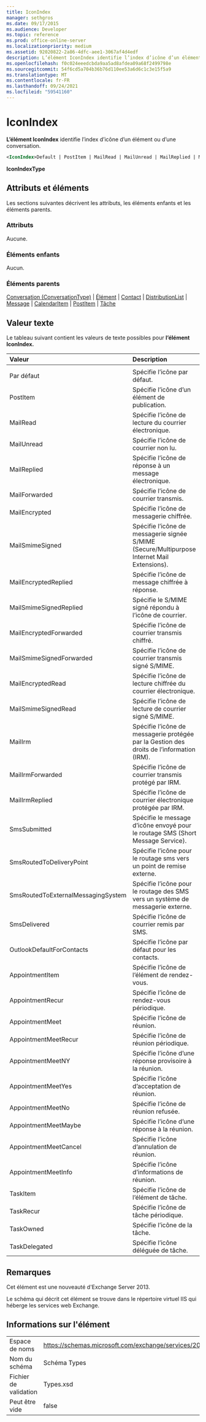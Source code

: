```yaml
---
title: IconIndex
manager: sethgros
ms.date: 09/17/2015
ms.audience: Developer
ms.topic: reference
ms.prod: office-online-server
ms.localizationpriority: medium
ms.assetid: 92020822-2a86-4dfc-aee1-3067af4d4edf
description: L’élément IconIndex identifie l’index d’icône d’un élément ou d’une conversation.
ms.openlocfilehash: f0c024eeedcbda9aa5ad8afdea09a68f2499798e
ms.sourcegitcommit: 54f6cd5a704b36b76d110ee53a6d6c1c3e15f5a9
ms.translationtype: MT
ms.contentlocale: fr-FR
ms.lasthandoff: 09/24/2021
ms.locfileid: "59541160"
---
```

# <a name="iconindex"></a>IconIndex

**L’élément IconIndex** identifie l’index d’icône d’un élément ou d’une conversation. 
  
```XML
<IconIndex>Default | PostItem | MailRead | MailUnread | MailReplied | MailForwarded | MailEncrypted | MailSmimeSigned | MailEncrytedReplied | MailSmimeSignedReplied | MailEncryptedForwarded | MailSmimeSignedForwarded | MailEncryptedRead | MailSmimeSignedRead | MailIrm | MailIrmForwarded | MailIrmReplied | SmsSubmitted | SmsRoutedToDeliveryPoint | SmsRoutedToExternalMessagingSystem | SmsDelivered | OutlookDefaultForContacts | AppointmentItem | AppointmentRecur | AppointmentMeet | AppointmentMeetRecur | AppointmentMeetNY | AppointmentMeetYes | AppointmentMeetNo | AppointmentMeetMaybe | AppointmentMeetCancel | AppointmentMeetInfo | TaskItem | TaskRecur | TaskOwned | TaskDelegated</IconIndex>
```

 **IconIndexType**
## <a name="attributes-and-elements"></a>Attributs et éléments

Les sections suivantes décrivent les attributs, les éléments enfants et les éléments parents.
  
### <a name="attributes"></a>Attributs

Aucune.
  
### <a name="child-elements"></a>Éléments enfants

Aucun.
  
### <a name="parent-elements"></a>Éléments parents

[Conversation (ConversationType)](conversation-conversationtype.md)  |  [Élément](item.md)  |  [Contact](contact.md)  |  [DistributionList](distributionlist.md)  |  [Message](message-ex15websvcsotherref.md)  |  [CalendarItem](calendaritem.md)  |  [PostItem](postitem.md)  |  [Tâche](task.md)
  
## <a name="text-value"></a>Valeur texte

Le tableau suivant contient les valeurs de texte possibles pour **l’élément IconIndex.** 
  
|**Valeur**|**Description**|
|:-----|:-----|
|||
|Par défaut  <br/> |Spécifie l’icône par défaut.  <br/> |
|PostItem  <br/> |Spécifie l’icône d’un élément de publication.  <br/> |
|MailRead  <br/> |Spécifie l’icône de lecture du courrier électronique.  <br/> |
|MailUnread  <br/> |Spécifie l’icône de courrier non lu.  <br/> |
|MailReplied  <br/> |Spécifie l’icône de réponse à un message électronique.  <br/> |
|MailForwarded  <br/> |Spécifie l’icône de courrier transmis.  <br/> |
|MailEncrypted  <br/> |Spécifie l’icône de messagerie chiffrée.  <br/> |
|MailSmimeSigned  <br/> |Spécifie l’icône de messagerie signée S/MIME (Secure/Multipurpose Internet Mail Extensions).  <br/> |
|MailEncryptedReplied  <br/> |Spécifie l’icône de message chiffrée à réponse.  <br/> |
|MailSmimeSignedReplied  <br/> |Spécifie le S/MIME signé répondu à l’icône de courrier.  <br/> |
|MailEncryptedForwarded  <br/> |Spécifie l’icône de courrier transmis chiffré.  <br/> |
|MailSmimeSignedForwarded  <br/> |Spécifie l’icône de courrier transmis signé S/MIME.  <br/> |
|MailEncryptedRead  <br/> |Spécifie l’icône de lecture chiffrée du courrier électronique.  <br/> |
|MailSmimeSignedRead  <br/> |Spécifie l’icône de lecture de courrier signé S/MIME.  <br/> |
|MailIrm  <br/> |Spécifie l’icône de messagerie protégée par la Gestion des droits de l’information (IRM).  <br/> |
|MailIrmForwarded  <br/> |Spécifie l’icône de courrier transmis protégé par IRM.  <br/> |
|MailIrmReplied  <br/> |Spécifie l’icône de courrier électronique protégée par IRM.  <br/> |
|SmsSubmitted  <br/> |Spécifie le message d’icône envoyé pour le routage SMS (Short Message Service).  <br/> |
|SmsRoutedToDeliveryPoint  <br/> |Spécifie l’icône pour le routage sms vers un point de remise externe.  <br/> |
|SmsRoutedToExternalMessagingSystem  <br/> |Spécifie l’icône pour le routage des SMS vers un système de messagerie externe.  <br/> |
|SmsDelivered  <br/> |Spécifie l’icône de courrier remis par SMS.  <br/> |
|OutlookDefaultForContacts  <br/> |Spécifie l’icône par défaut pour les contacts.  <br/> |
|AppointmentItem  <br/> |Spécifie l’icône de l’élément de rendez-vous.  <br/> |
|AppointmentRecur  <br/> |Spécifie l’icône de rendez-vous périodique.  <br/> |
|AppointmentMeet  <br/> |Spécifie l’icône de réunion.  <br/> |
|AppointmentMeetRecur  <br/> |Spécifie l’icône de réunion périodique.  <br/> |
|AppointmentMeetNY  <br/> |Spécifie l’icône d’une réponse provisoire à la réunion.  <br/> |
|AppointmentMeetYes  <br/> |Spécifie l’icône d’acceptation de réunion.  <br/> |
|AppointmentMeetNo  <br/> |Spécifie l’icône de réunion refusée.  <br/> |
|AppointmentMeetMaybe  <br/> |Spécifie l’icône d’une réponse à la réunion.  <br/> |
|AppointmentMeetCancel  <br/> |Spécifie l’icône d’annulation de réunion.  <br/> |
|AppointmentMeetInfo  <br/> |Spécifie l’icône d’informations de réunion.  <br/> |
|TaskItem  <br/> |Spécifie l’icône de l’élément de tâche.  <br/> |
|TaskRecur  <br/> |Spécifie l’icône de tâche périodique.  <br/> |
|TaskOwned  <br/> |Spécifie l’icône de la tâche.  <br/> |
|TaskDelegated  <br/> |Spécifie l’icône déléguée de tâche.  <br/> |
   
## <a name="remarks"></a>Remarques

Cet élément est une nouveauté d'Exchange Server 2013.
  
Le schéma qui décrit cet élément se trouve dans le répertoire virtuel IIS qui héberge les services web Exchange.
  
## <a name="element-information"></a>Informations sur l'élément

|||
|:-----|:-----|
|Espace de noms  <br/> |https://schemas.microsoft.com/exchange/services/2006/types  <br/> |
|Nom du schéma  <br/> |Schéma Types  <br/> |
|Fichier de validation  <br/> |Types.xsd  <br/> |
|Peut être vide  <br/> |false  <br/> |
   

